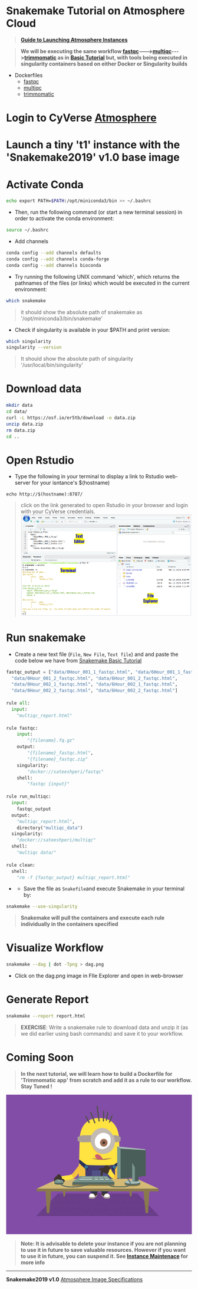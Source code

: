 Snakemake Tutorial on Atmosphere Cloud
===

> [**Guide to Launching Atmosphere Instances**](https://snakemake2019.readthedocs.io/en/latest/Atmosphere_Cloud.html)

> **We will be executing the same workflow [fastqc](https://www.bioinformatics.babraham.ac.uk/projects/fastqc/)--->[multiqc]()--->[trimmomatic]() as in [Basic Tutorial](https://snakemake2019.readthedocs.io/en/latest/smake_basic_tutorial.html) but, with tools being executed in singularity containers based on either Docker or Singularity builds**

- Dockerfiles
  + [fastqc](https://github.com/sateeshperi/fastqc_docker/blob/master/Dockerfile)
  + [multiqc](https://github.com/sateeshperi/multiqc_docker/blob/master/Dockerfile)
  + [trimmomatic](https://github.com/sateeshperi/trimmomatic_docker/Dockerfile)

# Login to CyVerse [Atmosphere](https://atmo.cyverse.org/application/images)

# Launch a tiny 't1' instance with the 'Snakemake2019' v1.0 base image

# Activate Conda

```bash
echo export PATH=$PATH:/opt/miniconda3/bin >> ~/.bashrc
```

- Then, run the following command (or start a new terminal session) in order to activate the conda environment:

```bash
source ~/.bashrc
```

- Add channels

```bash
conda config --add channels defaults
conda config --add channels conda-forge
conda config --add channels bioconda
```

- Try running the following UNIX command 'which', which returns the pathnames of the files (or links) which would be executed in the current environment:

```bash
which snakemake
```
> it should show the absolute path of snakemake as '/opt/miniconda3/bin/snakemake'

- Check if singularity is available in your $PATH and print version:

```bash
which singularity
singularity --version
```
> It should show the absolute path of singularity '/usr/local/bin/singularity'

# Download data

```bash
mkdir data
cd data/
curl -L https://osf.io/er5tb/download -o data.zip
unzip data.zip
rm data.zip
cd ..
```

# Open Rstudio

- Type the following in your terminal to display a link to Rstudio web-server for your isntance's $(hostname)
```
echo http://$(hostname):8787/
```
> click on the link generated to open Rstudio in your browser and login with your CyVerse credentials.
![](/img/rstudio_interface.png)

# Run snakemake

- Create a new text file (`File`, `New File`, `Text file`) and and paste the code below we have from [Snakemake Basic Tutorial](https://snakemake2019.readthedocs.io/en/latest/smake_basic_tutorial.html)

```python
fastqc_output = ["data/0Hour_001_1_fastqc.html", "data/6Hour_001_1_fastqc.html",
  "data/0Hour_001_2_fastqc.html", "data/6Hour_001_2_fastqc.html",
  "data/0Hour_002_1_fastqc.html", "data/6Hour_002_1_fastqc.html",
  "data/0Hour_002_2_fastqc.html", "data/6Hour_002_2_fastqc.html"]

rule all:
  input:
    "multiqc_report.html"

rule fastqc:
    input:
        "{filename}.fq.gz"
    output:
        "{filename}_fastqc.html",
        "{filename}_fastqc.zip"
    singularity:
        "docker://sateeshperi/fastqc"    
    shell:
        "fastqc {input}"

rule run_multiqc:
  input:
    fastqc_output
  output:
    "multiqc_report.html",
    directory("multiqc_data")
  singularity:
    "docker://sateeshperi/multiqc"
  shell:
    "multiqc data/"

rule clean:
  shell:
    "rm -f {fastqc_output} multiqc_report.html"     
```

- - Save the file as `Snakefile`and execute Snakemake in your terminal by:

```bash
snakemake --use-singularity
```

> **Snakemake will pull the containers and execute each rule individually in the containers specified**

# Visualize Workflow

```bash
snakemake --dag | dot -Tpng > dag.png
```
- Click on the dag.png image in FIle Explorer and open in web-browser

# Generate Report

```bash
snakemake --report report.html
```

> **EXERCISE**: Write a snakemake rule to download data and unzip it (as we did earlier using bash commands) and save it to your workflow.

# Coming Soon

> **In the next tutorial, we will learn how to build a Dockerfile for 'Trimmomatic app' from scratch and add it as a rule to our workflow. Stay Tuned !**

![](/img/logos/minion.gif)

> **Note: It is advisable to delete your instance if you are not planning to use it in future to save valuable resources. However if you want to use it in future, you can suspend it. See [**Instance Maintenace**](https://snakemake2019.readthedocs.io/en/latest/Atmosphere_Cloud.html#instance-maintenance) for more info**

---------------------------

**Snakemake2019 v1.0** [Atmosphere Image Specifications](https://atmo.cyverse.org/application/images/1687)
